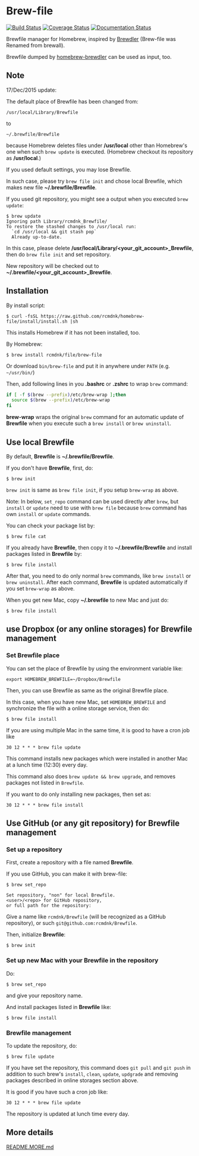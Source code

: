 Brew-file
=========

[![Build Status](https://travis-ci.org/rcmdnk/homebrew-file.svg?branch=master)](https://travis-ci.org/rcmdnk/homebrew-file)
[![Coverage Status](https://coveralls.io/repos/rcmdnk/homebrew-file/badge.png?branch=master)](https://coveralls.io/r/rcmdnk/homebrew-file?branch=master)
[![Documentation Status](https://readthedocs.org/projects/homebrew-file/badge/?version=latest)](http://homebrew-file.readthedocs.io/en/latest/?badge=latest)

Brewfile manager for Homebrew, inspired by [Brewdler](https://github.com/andrew/brewdler)
(Brew-file was Renamed from brewall).

Brewfile dumped by [homebrew-brewdler](https://github.com/Homebrew/homebrew-brewdler)
can be used as input, too.

## Note

17/Dec/2015 update:

The default place of Brewfile has been changed from:

    /usr/local/Library/Brewfile

to

    ~/.brewfile/Brewfile

because Homebrew deletes files under **/usr/local** other than
Homebrew's one when such `brew update` is executed.
(Homebrew checkout its repository as **/usr/local**.)

If you used default settings, you may lose Brewfile.

In such case, please try `brew file init` and chose local Brewfile, which makes
new file **~/.brewfile/Brewfile**.

If you used git repository, you might see a output when you executed `brew update`:

    $ brew update
    Ignoring path Library/rcmdnk_Brewfile/
    To restore the stashed changes to /usr/local run:
      `cd /usr/local && git stash pop`
      Already up-to-date.

In this case, please delete **/usr/local/Library/<your_git_account>_Brewfile**,
then do `brew file init` and set repository.

New repository will be checked out to **~/.brewfile/<your_git_account>_Brewfile**.

## Installation

By install script:

    $ curl -fsSL https://raw.github.com/rcmdnk/homebrew-file/install/install.sh |sh

This installs Homebrew if it has not been installed, too.

By Homebrew:

    $ brew install rcmdnk/file/brew-file

Or download `bin/brew-file` and put it in anywhere under `PATH` (e.g. `~/usr/bin/`)


Then, add following lines in you **.bashrc** or **.zshrc** to wrap `brew` command:

```sh
if [ -f $(brew --prefix)/etc/brew-wrap ];then
  source $(brew --prefix)/etc/brew-wrap
fi
```

**brew-wrap** wraps the original `brew` command
for an automatic update of **Brewfile** when you execute
such a `brew install` or `brew uninstall`.

## Use local Brewfile

By default, **Brewfile** is **~/.brewfile/Brewfile**.

If you don't have **Brewfile**, first, do:

    $ brew init

`brew init` is same as `brew file init`, if you setup `brew-wrap` as above.

Note: In below, `set_repo` command can be used directly after `brew`,
but `install` or `update` need to use with `brew file` because
`brew` command has own `install` or `update` commands.

You can check your package list by:

    $ brew file cat

If you already have **Brewfile**, then copy it to 
**~/.brewfile/Brewfile**
and install packages listed in **Brewfile** by:

    $ brew file install

After that, you need to do only normal `brew` commands, like `brew install` or `brew uninstall`.
After each command, **Brewfile** is updated automatically
if you set `brew-wrap` as above.

When you get new Mac, copy 
**~/.brewfile** to new Mac
and just do:

    $ brew file install

## use Dropbox (or any online storages) for Brewfile management

### Set Brewfile place

You can set the place of Brewfile by using the environment variable like:

    export HOMEBREW_BREWFILE=~/Dropbox/Brewfile

Then, you can use Brewfile as same as the original Brewfile place.

In this case, when you have new Mac,
set `HOMEBREW_BREWFILE` and synchronize the file with a online storage service,
then do:

    $ brew file install

If you are using multiple Mac in the same time,
it is good to have a cron job like

    30 12 * * * brew file update

This command installs new packages which were installed in another Mac
at a lunch time (12:30) every day.

This command also does `brew update && brew upgrade`,
and removes packages not listed in `Brewfile`.

If you want to do only installing new packages, then set as:

    30 12 * * * brew file install

## Use GitHub (or any git repository) for Brewfile management

### Set up a repository

First, create a repository with a file named **Brewfile**.

If you use GitHub, you can make it with brew-file:

    $ brew set_repo

    Set repository, "non" for local Brewfile.
    <user>/<repo> for GitHub repository,
    or full path for the repository: 

Give a name like `rcmdnk/Brewfile` (will be recognized as a GitHub repository),
or such `git@github.com:rcmdnk/Brewfile`.

Then, initialize **Brewfile**:

    $ brew init

### Set up new Mac with your Brewfile in the repository

Do:

    $ brew set_repo

and give your repository name.

And install packages listed in **Brewfile** like:

    $ brew file install

### Brewfile management

To update the repository, do:

    $ brew file update

If you have set the repository,
this command does `git pull` and `git push`
in addition to such brew's `install`, `clean`, `update`, `updgrade` and removing packages
described in online storages section above.

It is good if you have such a cron job like:

    30 12 * * * brew file update

The repository is updated at lunch time every day.

## More details

[README.MORE.md](README.MORE.md)
